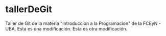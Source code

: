 # tallerDeGit

Taller de Git de la materia "Introduccion a la Programacion" de la FCEyN - UBA.
Esta es una modificación.
Esta es otra modificación.
